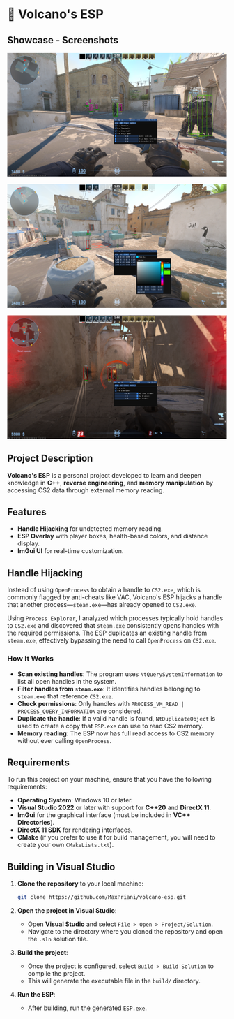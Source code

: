 # 🌋 **Volcano's ESP**

## **Showcase - Screenshots**

![ESP](https://github.com/MaxPriani/volcano-esp/blob/main/src/assets/images/1.png?raw=true)

![ESP](https://github.com/MaxPriani/volcano-esp/blob/main/src/assets/images/2.png?raw=true)

![ESP](https://github.com/MaxPriani/volcano-esp/blob/main/src/assets/images/3.png?raw=true)

## **Project Description**

**Volcano's ESP** is a personal project developed to learn and deepen knowledge in **C++**, **reverse engineering**, and **memory manipulation** by accessing CS2 data through external memory reading.

## **Features**

- **Handle Hijacking** for undetected memory reading.
- **ESP Overlay** with player boxes, health-based colors, and distance display.
- **ImGui UI** for real-time customization.

## **Handle Hijacking**

Instead of using `OpenProcess` to obtain a handle to `CS2.exe`, which is commonly flagged by anti-cheats like VAC, Volcano's ESP hijacks a handle that another process—`steam.exe`—has already opened to `CS2.exe`.

Using `Process Explorer`, I analyzed which processes typically hold handles to `CS2.exe` and discovered that `steam.exe` consistently opens handles with the required permissions. The ESP duplicates an existing handle from `steam.exe`, effectively bypassing the need to call `OpenProcess` on `CS2.exe`.

### How It Works

- **Scan existing handles**: The program uses `NtQuerySystemInformation` to list all open handles in the system.
- **Filter handles from `steam.exe`**: It identifies handles belonging to `steam.exe` that reference `CS2.exe`.
- **Check permissions**: Only handles with `PROCESS_VM_READ | PROCESS_QUERY_INFORMATION` are considered.
- **Duplicate the handle**: If a valid handle is found, `NtDuplicateObject` is used to create a copy that `ESP.exe` can use to read CS2 memory.
- **Memory reading**: The ESP now has full read access to CS2 memory without ever calling `OpenProcess`.

## **Requirements**

To run this project on your machine, ensure that you have the following requirements:

- **Operating System**: Windows 10 or later.
- **Visual Studio 2022** or later with support for **C++20** and **DirectX 11**.
- **ImGui** for the graphical interface (must be included in **VC++ Directories**).
- **DirectX 11 SDK** for rendering interfaces.
- **CMake** (if you prefer to use it for build management, you will need to create your own `CMakeLists.txt`).

## **Building in Visual Studio**

1. **Clone the repository** to your local machine:
   ```bash
   git clone https://github.com/MaxPriani/volcano-esp.git
   ```
   
2. **Open the project in Visual Studio**:
   - Open **Visual Studio** and select `File > Open > Project/Solution`.
   - Navigate to the directory where you cloned the repository and open the `.sln` solution file.

3. **Build the project**:
   - Once the project is configured, select `Build > Build Solution` to compile the project.
   - This will generate the executable file in the `build/` directory.

4. **Run the ESP**:
   - After building, run the generated `ESP.exe`.